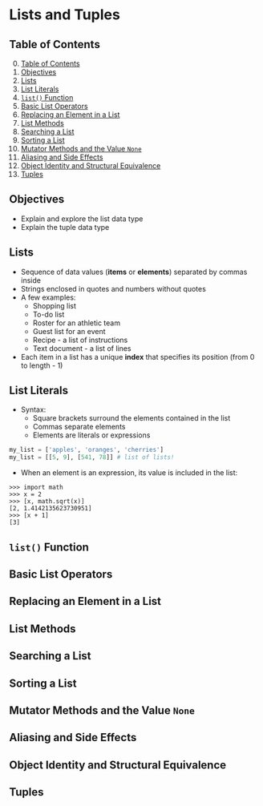 # Lists and Tuples

## Table of Contents

0. [Table of Contents](#table-of-contents)
1. [Objectives](#objectives)
2. [Lists](#lists)
3. [List Literals](#list-literals)
4. [`list()` Function](#list-function)
5. [Basic List Operators](#basic-list-operators)
6. [Replacing an Element in a List](#replacing-an-element-in-a-list)
7. [List Methods](#list-methods)
8. [Searching a List](#searching-a-list)
9. [Sorting a List](#sorting-a-list)
10. [Mutator Methods and the Value `None`](#mutator-methods-and-the-value-none)
11. [Aliasing and Side Effects](#aliasing-and-side-effects)
12. [Object Identity and Structural Equivalence](#object-identity-and-structural-equivalence)
13. [Tuples](#tuples)

## Objectives

- Explain and explore the list data type
- Explain the tuple data type

## Lists

- Sequence of data values (**items** or **elements**) separated by commas inside
- Strings enclosed in quotes and numbers without quotes
- A few examples:
    - Shopping list
    - To-do list
    - Roster for an athletic team
    - Guest list for an event
    - Recipe - a list of instructions
    - Text document - a list of lines
- Each item in a list has a unique **index** that specifies its position (from 0 to length - 1)

## List Literals

- Syntax:
    - Square brackets surround the elements contained in the list
    - Commas separate elements
    - Elements are literals or expressions
```python
my_list = ['apples', 'oranges', 'cherries']
my_list = [[5, 9], [541, 78]] # list of lists!
```
- When an element is an expression, its value is included in the list:
```shell
>>> import math
>>> x = 2
>>> [x, math.sqrt(x)]
[2, 1.4142135623730951]
>>> [x + 1]
[3]
```

## `list()` Function

## Basic List Operators

## Replacing an Element in a List

## List Methods

## Searching a List

## Sorting a List

## Mutator Methods and the Value `None`

## Aliasing and Side Effects

## Object Identity and Structural Equivalence

## Tuples
